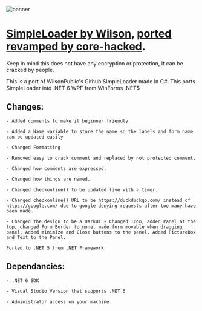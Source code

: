 ![banner](https://github.com/core-hacked/SimpleLoader-dotNet5-Port/blob/master/.net%20loader%20image%20git.png)
# [SimpleLoader by Wilson](https://github.com/WilsonPublic/SimpleLoader), [ported revamped by core-hacked](https://github.com/core-hacked/SimpleLoader-dotNet5-Port).

 Keep in mind this does not have any encryption or protection, It can be cracked by people. 

 This is a port of WilsonPublic's Github SimpleLoader made in C#. This ports SimpleLoader into .NET 6 WPF from WinForms .NET5


 ## Changes:
 ```
 - Added comments to make it beginner friendly

 - Added a Name variable to store the name so the labels and form name can be updated easily
 
 - Changed Formatting
 
 - Removed easy to crack comment and replaced by not protected comment.
 
 - Changed how comments are expressed.
 
 - Changed how things are named.
 
 - Changed checkonline() to be updated live with a timer.
 
 - Changed checkonline() URL to be https://duckduckgo.com/ instead of https://google.com/ due to google denying requests after too many have been made.
 
 - Changed the design to be a DarkUI + Changed Icon, added Panel at the top, changed Form Border to none, made form movable when dragging panel, Added minimize and Close buttons to the panel. Added PictureBox and Text to the Panel.
 
 Ported to .NET 5 from .NET Framework
```
 ## Dependancies:
 ```
 - .NET 6 SDK
 
 - Visual Studio Version that supports .NET 6
 
 - Administrator access on your machine.
```
 

